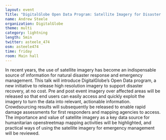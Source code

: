 ```yaml
---
layout: event
Title: "DigitalGlobe Open Data Program: Satellite Imagery for Disaster Response"
name: Andrew Steele
organization: DigitalGlobe
theme: multi
category: lightning
length: 5min
twitter: asteele_474
osm: asteele474
time: friday
room: Main hall
---
```

In recent years, the use of satellite imagery has become an indispensable source of information for natural disaster response and emergency management. This talk will introduce DigitalGlobe’s Open Data program, a new initiative to release high resolution imagery to support disaster recovery, at no cost. Pre and post event imagery over affected areas will be released so that end users can easily access and quickly exploit the imagery to turn the data into relevant, actionable information. Crowdsourcing results will subsequently be released to enable rapid damage assessments for first responders and mapping agencies to access. The importance and value of satellite imagery as a key data source for humanitarian openstreetmap mapping activities will be highlighted, and practical ways of using the satellite imagery for emergency management will be reviewed.
